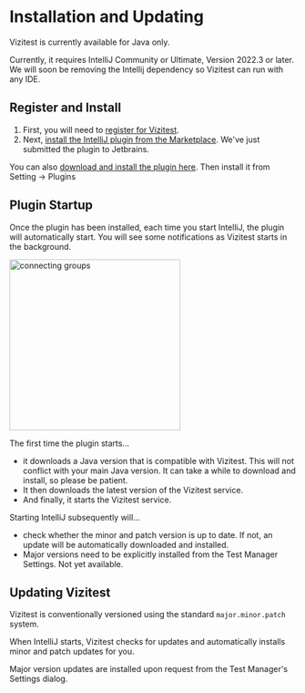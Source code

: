 # Installation and Updating

<warning>
<p>
Vizitest is currently available for Java only.
</p>
<p>
Currently, it requires IntelliJ Community or Ultimate, Version 2022.3 or later. We will soon be removing the Intellij dependency so Vizitest can run with any IDE.
</p>
</warning>

## Register and Install
1. First, you will need to [register for Vizitest](https://vizitest.com/trial-signup-form).
2. Next, [install the IntelliJ plugin from the Marketplace](https://plugins.jetbrains.com/plugin/22716-vizitest). We've just submitted the plugin to Jetbrains.  

You can also [download and install the plugin here](https://mrm.automated-software-testing.com/releases/com/ast/vizitest/plugins/intellij/Vizitest-0.1.2.zip). Then install it from Setting -> Plugins

## Plugin Startup
Once the plugin has been installed, each time you start IntelliJ, the plugin will automatically start. You will see some notifications as Vizitest starts in the background.

<img src="intellij-startup.png" alt="connecting groups" width="300"/>

The first time the plugin starts...

- it downloads a Java version that is compatible with Vizitest. This will not conflict with your main Java version. It can take a while to download and install, so please be patient.
- It then downloads the latest version of the Vizitest service.
- And finally, it starts the Vizitest service.

Starting IntelliJ subsequently will...

- check whether the minor and patch version is up to date. If not, an update will be automatically downloaded and installed. 
- Major versions need to be explicitly installed from the Test Manager Settings. Not yet available.


## Updating Vizitest
Vizitest is conventionally versioned using the standard ```major.minor.patch``` system.

When IntelliJ starts, Vizitest checks for updates and automatically installs minor and patch updates for you.

Major version updates are installed upon request from the Test Manager's Settings dialog.



